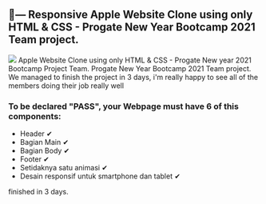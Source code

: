 ## 🍎— Responsive Apple Website Clone using only HTML & CSS - Progate New Year Bootcamp 2021 Team project.
![](Readme/client-side.JPG)
Apple Website Clone using only HTML & CSS - Progate New year 2021 Bootcamp Project Team.
Progate New Year Bootcamp 2021 Team project. We managed to finish the project in 3 days, i'm really happy to see all of the members doing their job really well

### To be declared "PASS", your Webpage must have 6 of this components:

- Header ✔
- Bagian Main ✔
- Bagian Body ✔
- Footer ✔
- Setidaknya satu animasi ✔
- Desain responsif untuk smartphone dan tablet ✔

finished in 3 days.
